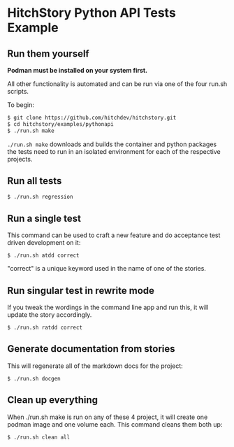 # HitchStory Python API Tests Example

## Run them yourself

**Podman must be installed on your system first.**

All other functionality is automated and can be run via one of the 
four run.sh scripts.

To begin:

```bash
$ git clone https://github.com/hitchdev/hitchstory.git
$ cd hitchstory/examples/pythonapi
$ ./run.sh make
```

`./run.sh make` downloads and builds the container and python packages the
tests need to run in an isolated environment for each of the respective projects.


## Run all tests

```
$ ./run.sh regression
```

## Run a single test

This command can be used to craft a new feature and do
acceptance test driven development on it:

```
$ ./run.sh atdd correct
```

"correct" is a unique keyword used in the name of one of the stories.

## Run singular test in rewrite mode

If you tweak the wordings in the command line app and run this, it will
update the story accordingly.

```
$ ./run.sh ratdd correct
```

## Generate documentation from stories

This will regenerate all of the markdown docs for the project:

```
$ ./run.sh docgen
```

## Clean up everything

When ./run.sh make is run on any of these 4 project, it will create one podman image and one volume
each. This command cleans them both up:

```
$ ./run.sh clean all
```
